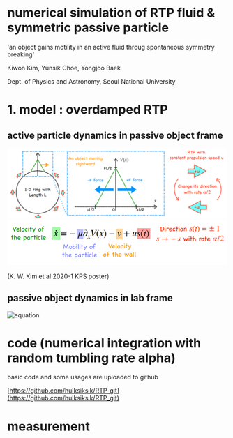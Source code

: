 # numerical simulation of RTP fluid & symmetric passive particle

'an object gains motility in an active fluid throug spontaneous symmetry breaking'

Kiwon Kim, Yunsik Choe, Yongjoo Baek

Dept. of Physics and Astronomy, Seoul National University

# 1. model : overdamped RTP

## active particle dynamics in passive object frame

![model](./image/model.png)
![dynamics](./image/dynamics.png)

(K. W. Kim et al 2020-1 KPS poster)

## passive object dynamics in lab frame

![equation](https://bit.ly/37nRG7u)



# code (numerical integration with random tumbling rate alpha)

basic code and some usages are uploaded to github

[https://github.com/hulksiksik/RTP_git](https://github.com/hulksiksik/RTP_git)

# measurement
